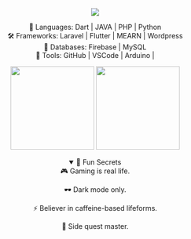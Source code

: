 <div align="center"> <img src="https://capsule-render.vercel.app/api?type=waving&height=250&text=⚡%20[Avishka%20bandara]%20⚡&fontAlign=50&fontAlignY=40&color=gradient&animation=twinkling" /> <br> 

🧙 Languages: Dart | JAVA | PHP | Python <br>
🛠️ Frameworks: Laravel | Flutter | MEARN | Wordpress <br>
🧠 Databases: Firebase | MySQL <br>
🔧 Tools: GitHub | VSCode | Arduino | 

<p></p>


<p align="center"> <img src="https://github-readme-stats.vercel.app/api?username=YourGitHubUsername&show_icons=true&theme=radical" height="170"/> <img src="https://github-readme-streak-stats.herokuapp.com/?user=YourGitHubUsername&theme=radical" height="170"/> </p>


<details open> <summary>🧨 Fun Secrets</summary>
🎮 Gaming is real life.

🕶️ Dark mode only.

⚡ Believer in caffeine-based lifeforms.

🚀 Side quest master.

</details>
